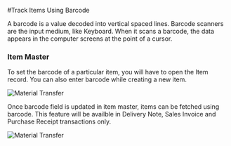 <!-- add-breadcrumbs -->
#Track Items Using Barcode

A barcode is a value decoded into vertical spaced lines. Barcode scanners are the input medium, like Keyboard. When it scans a barcode, the data appears in the computer screens at the point of a cursor.

### Item Master

To set the barcode of a particular item, you will have to open the Item record. You can also enter barcode while creating a new item.

<img alt="Material Transfer" class="screenshot" src="{{docs_base_url}}/assets/img/articles/barcode-item-master.png">

Once barcode field is updated in item master, items can be fetched using barcode. This feature will be availble in Delivery Note, Sales Invoice and Purchase Receipt transactions only.

<img alt="Material Transfer" class="screenshot" src="{{docs_base_url}}/assets/img/articles/barcode-item-selection.gif">

<!-- markdown -->